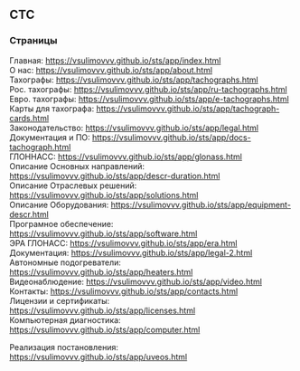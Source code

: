 ## СТС

### Страницы

Главная: https://vsulimovvv.github.io/sts/app/index.html  
О нас: https://vsulimovvv.github.io/sts/app/about.html  
Тахографы: https://vsulimovvv.github.io/sts/app/tachographs.html  
Рос. тахографы: https://vsulimovvv.github.io/sts/app/ru-tachographs.html  
Евро. тахографы: https://vsulimovvv.github.io/sts/app/e-tachographs.html  
Карты для тахографа: https://vsulimovvv.github.io/sts/app/tachograph-cards.html  
Законодательство: https://vsulimovvv.github.io/sts/app/legal.html  
Документация и ПО: https://vsulimovvv.github.io/sts/app/docs-tachograph.html  
ГЛОННАСС: https://vsulimovvv.github.io/sts/app/glonass.html  
Описание Основных направлений: https://vsulimovvv.github.io/sts/app/descr-duration.html  
Описание Отраслевых решений: https://vsulimovvv.github.io/sts/app/solutions.html  
Описание Оборудования: https://vsulimovvv.github.io/sts/app/equipment-descr.html  
Програмное обеспечение: https://vsulimovvv.github.io/sts/app/software.html  
ЭРА ГЛОНАСС: https://vsulimovvv.github.io/sts/app/era.html  
Документация: https://vsulimovvv.github.io/sts/app/legal-2.html  
Автономные подогреватели: https://vsulimovvv.github.io/sts/app/heaters.html  
Видеонаблюдение: https://vsulimovvv.github.io/sts/app/video.html  
Контакты: https://vsulimovvv.github.io/sts/app/contacts.html  
Лицензии и сертификаты: https://vsulimovvv.github.io/sts/app/licenses.html  
Компьютерная диагностика: https://vsulimovvv.github.io/sts/app/computer.html  

Реализация постановления: https://vsulimovvv.github.io/sts/app/uveos.html  
